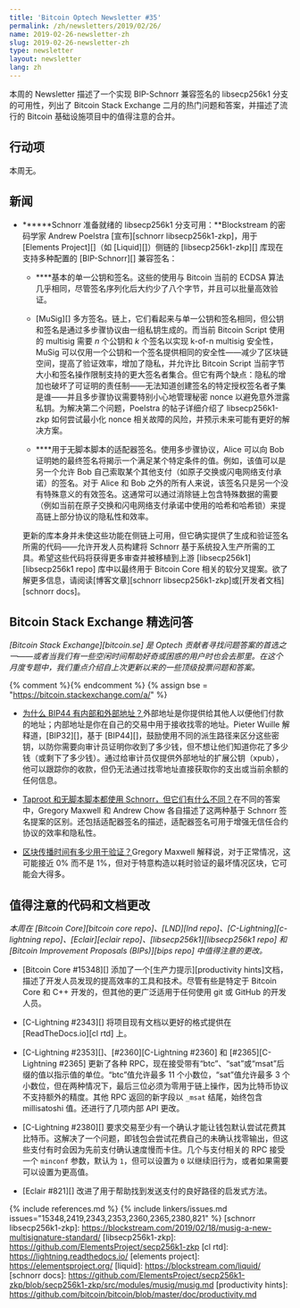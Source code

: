 ```yaml
---
title: 'Bitcoin Optech Newsletter #35'
permalink: /zh/newsletters/2019/02/26/
name: 2019-02-26-newsletter-zh
slug: 2019-02-26-newsletter-zh
type: newsletter
layout: newsletter
lang: zh
---
```

本周的 Newsletter 描述了一个实现 BIP-Schnorr 兼容签名的 libsecp256k1 分支的可用性，列出了 Bitcoin Stack Exchange 二月的热门问题和答案，并描述了流行的 Bitcoin 基础设施项目中的值得注意的合并。

## 行动项

本周无。

## 新闻

- **<!--schnorr-ready-fork-of-libsecp256k1-available-->****Schnorr 准备就绪的 libsecp256k1 分支可用：**Blockstream 的密码学家 Andrew Poelstra [宣布][schnorr libsecp256k1-zkp]，用于 [Elements Project][]（如 [Liquid][]）侧链的 [libsecp256k1-zkp][] 库现在支持多种配置的 [BIP-Schnorr][] 兼容签名：

  - **<!--basic-single-pubkeys-and-signatures-->**基本的单一公钥和签名。这些的使用与 Bitcoin 当前的 ECDSA 算法几乎相同，尽管签名序列化后大约少了八个字节，并且可以批量高效验证。

  - [MuSig][] 多方签名。链上，它们看起来与单一公钥和签名相同，但公钥和签名是通过多步骤协议由一组私钥生成的。而当前 Bitcoin Script 使用的 multisig 需要 *n* 个公钥和 *k* 个签名以实现 k-of-n multisig 安全性，MuSig 可以仅用一个公钥和一个签名提供相同的安全性——减少了区块链空间，提高了验证效率，增加了隐私，并允许比 Bitcoin Script 当前字节大小和签名操作限制支持的更大签名者集合。但它有两个缺点：隐私的增加也破坏了可证明的责任制——无法知道创建签名的特定授权签名者子集是谁——并且多步骤协议需要特别小心地管理秘密 nonce 以避免意外泄露私钥。为解决第二个问题，Poelstra 的帖子详细介绍了 libsecp256k1-zkp 如何尝试最小化 nonce 相关故障的风险，并预示未来可能有更好的解决方案。

  - **<!--adapter-signatures-for-scriptless-scripts-->**用于无脚本脚本的适配器签名。使用多步骤协议，Alice 可以向 Bob 证明她的最终签名将揭示一个满足某个特定条件的值。例如，该值可以是另一个允许 Bob 自己索取某个其他支付（如原子交换或闪电网络支付承诺）的签名。对于 Alice 和 Bob 之外的所有人来说，该签名只是另一个没有特殊意义的有效签名。这通常可以通过消除链上包含特殊数据的需要（例如当前在原子交换和闪电网络支付承诺中使用的哈希和哈希锁）来提高链上部分协议的隐私性和效率。

  更新的库本身并未使这些功能在侧链上可用，但它确实提供了生成和验证签名所需的代码——允许开发人员构建将 Schnorr 基于系统投入生产所需的工具。希望这些代码将获得更多审查并被移植到上游 [libsecp256k1][libsecp256k1 repo] 库中以最终用于 Bitcoin Core 相关的软分叉提案。欲了解更多信息，请阅读[博客文章][schnorr libsecp256k1-zkp]或[开发者文档][schnorr docs]。

## Bitcoin Stack Exchange 精选问答

*[Bitcoin Stack Exchange][bitcoin.se] 是 Optech 贡献者寻找问题答案的首选之一——或者当我们有一些空闲时间帮助好奇或困惑的用户时也会去那里。在这个月度专题中，我们重点介绍自上次更新以来的一些顶级投票问题和答案。*

{% comment %}<!-- https://bitcoin.stackexchange.com/search?tab=votes&q=created%3a1m..%20is%3aanswer -->{% endcomment %}
{% assign bse = "https://bitcoin.stackexchange.com/a/" %}

- **<!--why-does-bip44-have-internal-and-external-addresses-->**[为什么 BIP44 有内部和外部地址？]({{bse}}84594)外部地址是你提供给其他人以便他们付款的地址；内部地址是你在自己的交易中用于接收找零的地址。Pieter Wuille 解释道，[BIP32][]，基于 [BIP44][]，鼓励使用不同的派生路径来区分这些密钥，以防你需要向审计员证明你收到了多少钱，但不想让他们知道你花了多少钱（或剩下了多少钱）。通过给审计员仅提供外部地址的扩展公钥（xpub），他可以跟踪你的收款，但仍无法通过找零地址直接获取你的支出或当前余额的任何信息。

- **<!--taproot-and-scriptless-scripts-both-use-schnorr-but-how-are-they-different-->**[Taproot 和无脚本脚本都使用 Schnorr，但它们有什么不同？]({{bse}}84086)在不同的答案中，Gregory Maxwell 和 Andrew Chow 各自描述了这两种基于 Schnorr 签名提案的区别。还包括适配器签名的描述，适配器签名可用于增强无信任合约协议的效率和隐私性。

- **<!--how-much-of-block-propagation-time-is-used-in-verification-->**[区块传播时间有多少用于验证？]({{bse}}84045)Gregory Maxwell 解释说，对于正常情况，这可能接近 0% 而不是 1%，但对于特意构造以耗时验证的最坏情况区块，它可能会大得多。

## 值得注意的代码和文档更改

*本周在 [Bitcoin Core][bitcoin core repo]、[LND][lnd repo]、[C-Lightning][c-lightning repo]、[Eclair][eclair repo]、[libsecp256k1][libsecp256k1 repo] 和 [Bitcoin Improvement Proposals (BIPs)][bips repo] 中值得注意的更改。*

- **<!--bitcoin-core-15348-->**[Bitcoin Core #15348][] 添加了一个[生产力提示][productivity hints]文档，描述了开发人员发现的提高效率的工具和技术。尽管有些是特定于 Bitcoin Core 和 C++ 开发的，但其他的更广泛适用于任何使用 git 或 GitHub 的开发人员。

- [C-Lightning #2343][] 将项目现有文档以更好的格式提供在 [ReadTheDocs.io][cl rtd] 上。

- [C-Lightning #2353][]、[#2360][C-Lightning #2360] 和 [#2365][C-Lightning #2365] 更新了各种 RPC，现在接受带有“btc”、“sat”或“msat”后缀的值以指示值的单位。“btc”值允许最多 11 个小数位，“sat”值允许最多 3 个小数位，但在两种情况下，最后三位必须为零用于链上操作，因为比特币协议不支持额外的精度。其他 RPC 返回的新字段以 `_msat` 结尾，始终包含 millisatoshi 值。还进行了几项内部 API 更改。

- [C-Lightning #2380][] 要求交易至少有一个确认才能让钱包默认尝试花费其比特币。这解决了一个问题，即钱包会尝试花费自己的未确认找零输出，但这些支付有时会因为先前支付确认速度慢而卡住。几个与支付相关的 RPC 接受一个 `minconf` 参数，默认为 `1`，但可以设置为 `0` 以继续旧行为，或者如果需要可以设置为更高值。

- [Eclair #821][] 改进了用于帮助找到发送支付的良好路径的启发式方法。


{% include references.md %}
{% include linkers/issues.md issues="15348,2419,2343,2353,2360,2365,2380,821" %}
[schnorr libsecp256k1-zkp]: https://blockstream.com/2019/02/18/musig-a-new-multisignature-standard/
[libsecp256k1-zkp]: https://github.com/ElementsProject/secp256k1-zkp
[cl rtd]: https://lightning.readthedocs.io/
[elements project]: https://elementsproject.org/
[liquid]: https://blockstream.com/liquid/
[schnorr docs]: https://github.com/ElementsProject/secp256k1-zkp/blob/secp256k1-zkp/src/modules/musig/musig.md
[productivity hints]: https://github.com/bitcoin/bitcoin/blob/master/doc/productivity.md
